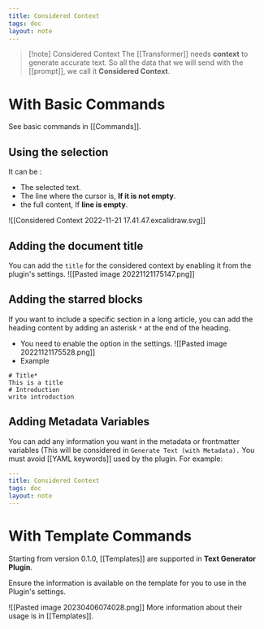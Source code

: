 ```yaml
---
title: Considered Context
tags: doc
layout: note 
---
```


> [!note] Considered Context
> The [[Transformer]] needs **context** to generate accurate text. So all the data that we will send with the [[prompt]], we call it **Considered Context**.


# With Basic Commands
See basic commands in [[Commands]]. 
## Using the selection
It can be : 
- The selected text.
- The line where the cursor is, **If it is not empty**.
- the full content, If **line is empty**.

![[Considered Context 2022-11-21 17.41.47.excalidraw.svg]]

## Adding the document title 
You can add the ``title`` for the considered context by enabling it from the plugin's settings. 
![[Pasted image 20221121175147.png]]

## Adding the starred blocks 
If you want to include a specific section in a long article, you can add the heading content by adding an asterisk `*`  at the end of the heading. 

* You need to enable the option in the settings.
![[Pasted image 20221121175528.png]]
* Example 
```
# Title* 
This is a title
# Introduction
write introduction
```

## Adding Metadata Variables 
You can add any information you want in the metadata or frontmatter variables (This will be considered in `Generate Text (with Metadata).` You must avoid [[YAML keywords]] used by the plugin. 
For example: 
```YAML
---
title: Considered Context
tags: doc
layout: note 
---
```

# With Template Commands
Starting from version 0.1.0, [[Templates]] are supported in **Text Generator Plugin**.

Ensure the information is available on the template for you to use in the Plugin's settings.

![[Pasted image 20230406074028.png]]
More information about their usage is in [[Templates]]. 
